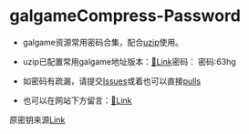 # galgameCompress-Password

- galgame资源常用密码合集，配合[uzip](https://www.yuque.com/farkaway/uzip/mhy85w)使用。

- uzip已配置常用galgame地址版本：[🔗Link](https://wwi.lanzouw.com/b00pc8z1c)密码：
密码:63hg

- 如密码有疏漏，请提交[Issues](https://github.com/nameyou486/galgameCompress-Password/issues)或着也可以直接[pulls](https://github.com/nameyou486/galgameCompress-Password/pulls)
- 也可以在网站下方留言：[🔗Link](http://pass.xyybolg.top)

原密钥来源[Link](https://t.me/Galgamer_Channel/674)
